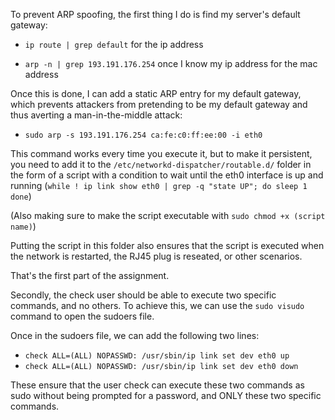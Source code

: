 To prevent ARP spoofing, the first thing I do is find my server's default gateway:

- `ip route | grep default` for the ip address

- `arp -n | grep 193.191.176.254` once I know my ip address for the mac address


Once this is done, I can add a static ARP entry for my default gateway, which prevents attackers from pretending to be my default gateway and thus averting a man-in-the-middle attack:

- `sudo arp -s 193.191.176.254 ca:fe:c0:ff:ee:00 -i eth0`

This command works every time you execute it, but to make it persistent, you need to add it 
to the `/etc/networkd-dispatcher/routable.d/` folder in the form of a script with a condition to wait until the
eth0 interface is up and running (`while ! ip link show eth0 | grep -q "state UP"; do sleep 1 done`)

(Also making sure to make the script executable
with `sudo chmod +x (script name)`)

Putting the script in this folder also ensures that the script is executed when the network is restarted,
the RJ45 plug is reseated, or other scenarios.

That's the first part of the assignment. 

Secondly, the check user should be able to execute two specific commands, and no others.
To achieve this, we can use the `sudo visudo` command to open the sudoers file.

Once in the sudoers file, we can add the following two lines:


- `check ALL=(ALL) NOPASSWD: /usr/sbin/ip link set dev eth0 up`
- `check ALL=(ALL) NOPASSWD: /usr/sbin/ip link set dev eth0 down`

These ensure that the user check can execute these two commands as sudo without being prompted for a password,
and ONLY these two specific commands.


